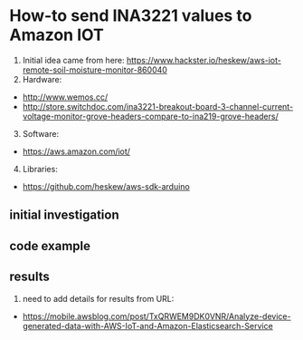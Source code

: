 # How-to send INA3221 values to Amazon IOT
1. Initial idea came from here:  https://www.hackster.io/heskew/aws-iot-remote-soil-moisture-monitor-860040
2. Hardware:
  * http://www.wemos.cc/
  * http://store.switchdoc.com/ina3221-breakout-board-3-channel-current-voltage-monitor-grove-headers-compare-to-ina219-grove-headers/
3. Software:
  * https://aws.amazon.com/iot/
4. Libraries:
  * https://github.com/heskew/aws-sdk-arduino

## initial investigation

## code example

## results
1. need to add details for results from URL:
  * https://mobile.awsblog.com/post/TxQRWEM9DK0VNR/Analyze-device-generated-data-with-AWS-IoT-and-Amazon-Elasticsearch-Service
